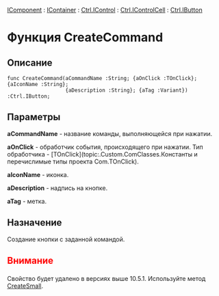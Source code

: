 ﻿---
Link: .Ctrl.IButton.@CreateCommand
---

[IComponent](topic:Com.Custom.ComClasses.IComponent.Default) :
[IContainer](topic:Com.Custom.ComClasses.IContainer.Default) :
[Ctrl.IControl](topic:Com.Custom.ComClasses.Ctrl.IControl.Default) :
[Ctrl.IControlCell](topic:Com.Custom.ComClasses.Ctrl.IControlCell.Default) :
[Ctrl.IButton](Default)

# Функция CreateCommand

## Описание

    func CreateCommand(aCommandName :String; {aOnClick :TOnClick}; {aIconName :String};
                       {aDescription :String}; {aTag :Variant}) :Ctrl.IButton;

## Параметры

**aCommandName** - название команды, выполняющейся при нажатии.

**aOnClick** - обработчик события, происходящего при нажатии.
Тип обработчика - [TOnClick](topic:.Custom.ComClasses.Константы и перечислимые типы проекта Com.TOnClick).

**aIconName** - иконка.

**aDescription** - надпись на кнопке.

**aTag** - метка.

## Назначение

Создание кнопки с заданной командой.

## <p style="color:red">Внимание</p>

Свойство будет удалено в версиях выше 10.5.1. Используйте метод [CreateSmall](CreateSmall).